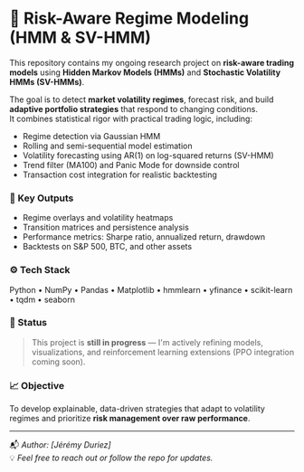 # 🧠 Risk-Aware Regime Modeling (HMM & SV-HMM)

This repository contains my ongoing research project on **risk-aware trading models** using **Hidden Markov Models (HMMs)** and **Stochastic Volatility HMMs (SV-HMMs)**.

The goal is to detect **market volatility regimes**, forecast risk, and build **adaptive portfolio strategies** that respond to changing conditions.  
It combines statistical rigor with practical trading logic, including:
- Regime detection via Gaussian HMM  
- Rolling and semi-sequential model estimation  
- Volatility forecasting using AR(1) on log-squared returns (SV-HMM)  
- Trend filter (MA100) and Panic Mode for downside control  
- Transaction cost integration for realistic backtesting  

### 🧩 Key Outputs
- Regime overlays and volatility heatmaps  
- Transition matrices and persistence analysis  
- Performance metrics: Sharpe ratio, annualized return, drawdown  
- Backtests on S&P 500, BTC, and other assets  

### ⚙️ Tech Stack
Python • NumPy • Pandas • Matplotlib • hmmlearn • yfinance • scikit-learn • tqdm • seaborn

### 🚧 Status
> This project is **still in progress** — I'm actively refining models, visualizations, and reinforcement learning extensions (PPO integration coming soon).

### 📈 Objective
To develop explainable, data-driven strategies that adapt to volatility regimes and prioritize **risk management over raw performance**.

---

📬 *Author: [Jérémy Duriez]*  
💡 *Feel free to reach out or follow the repo for updates.*
